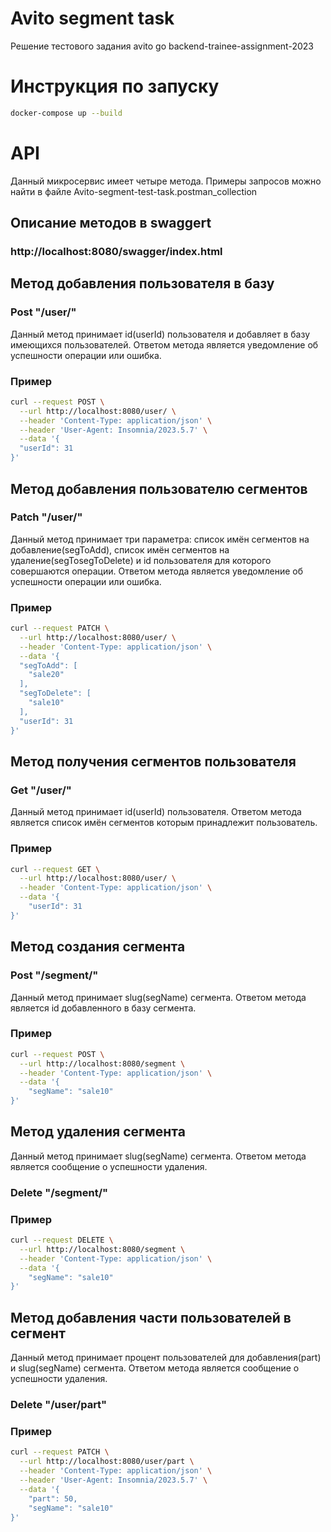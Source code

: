 # Avito segment task
Решение тестового задания avito go backend-trainee-assignment-2023
# Инструкция по запуску
```bash
docker-compose up --build
```
# API
Данный микросервис имеет четыре метода. Примеры запросов можно найти в файле Avito-segment-test-task.postman_collection
## Описание методов в swaggert
### http://localhost:8080/swagger/index.html
## Метод добавления пользователя в базу
### Post "/user/"
Данный метод принимает id(userId) пользователя и добавляет в базу имеющихся пользователей. Ответом метода является уведомление об успешности операции или ошибка.
### Пример
```bash
curl --request POST \
  --url http://localhost:8080/user/ \
  --header 'Content-Type: application/json' \
  --header 'User-Agent: Insomnia/2023.5.7' \
  --data '{
  "userId": 31
}'
```
## Метод добавления пользователю сегментов
### Patch "/user/"
Данный метод принимает три параметра: список имён сегментов на добавление(segToAdd), список имён сегментов на удаление(segTosegToDelete) и id пользователя для которого совершаются операции. Ответом метода является уведомление об успешности операции или ошибка.
### Пример
```bash
curl --request PATCH \
  --url http://localhost:8080/user/ \
  --header 'Content-Type: application/json' \
  --data '{
  "segToAdd": [
    "sale20"
  ],
  "segToDelete": [
    "sale10"
  ],
  "userId": 31
}'
```
## Метод получения сегментов пользователя
### Get "/user/"
Данный метод принимает id(userId) пользователя. Ответом метода является список имён сегментов которым принадлежит пользователь.
### Пример
```bash
curl --request GET \
  --url http://localhost:8080/user/ \
  --header 'Content-Type: application/json' \
  --data '{
	"userId": 31
}'
```
## Метод создания сегмента
### Post "/segment/"
Данный метод принимает slug(segName) сегмента. Ответом метода является id добавленного в базу сегмента.
### Пример
```bash
curl --request POST \
  --url http://localhost:8080/segment \
  --header 'Content-Type: application/json' \
  --data '{
	"segName": "sale10"
}'
```
## Метод удаления сегмента
Данный метод принимает slug(segName) сегмента. Ответом метода является сообщение о успешности удаления.
### Delete "/segment/"
### Пример
```bash
curl --request DELETE \
  --url http://localhost:8080/segment \
  --header 'Content-Type: application/json' \
  --data '{
	"segName": "sale10"
}'
```
## Метод добавления части пользователей в сегмент
Данный метод принимает процент пользователей для добавления(part) и slug(segName) сегмента. Ответом метода является сообщение о успешности удаления.
### Delete "/user/part"
### Пример
```bash
curl --request PATCH \
  --url http://localhost:8080/user/part \
  --header 'Content-Type: application/json' \
  --header 'User-Agent: Insomnia/2023.5.7' \
  --data '{
	"part": 50,
	"segName": "sale10"
}'
```


